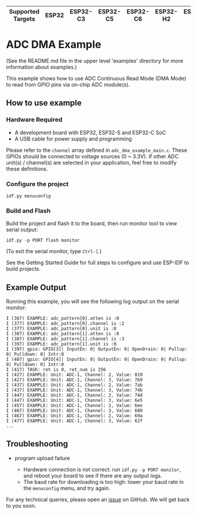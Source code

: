 | Supported Targets | ESP32 | ESP32-C3 | ESP32-C5 | ESP32-C6 | ESP32-H2 | ESP32-P4 | ESP32-S2 | ESP32-S3 |
| ----------------- | ----- | -------- | -------- | -------- | -------- | -------- | -------- | -------- |

# ADC DMA Example

(See the README.md file in the upper level 'examples' directory for more information about examples.)

This example shows how to use ADC Continuous Read Mode (DMA Mode) to read from GPIO pins via on-chip ADC module(s).

## How to use example

### Hardware Required

* A development board with ESP32, ESP32-S and ESP32-C SoC
* A USB cable for power supply and programming

Please refer to the `channel` array defined in `adc_dma_example_main.c`. These GPIOs should be connected to voltage sources (0 ~ 3.3V). If other ADC unit(s) / channel(s) are selected in your application,
feel free to modify these definitions.

### Configure the project

```
idf.py menuconfig
```

### Build and Flash

Build the project and flash it to the board, then run monitor tool to view serial output:

```
idf.py -p PORT flash monitor
```

(To exit the serial monitor, type ``Ctrl-]``.)

See the Getting Started Guide for full steps to configure and use ESP-IDF to build projects.

## Example Output

Running this example, you will see the following log output on the serial monitor:
```
I (367) EXAMPLE: adc_pattern[0].atten is :0
I (377) EXAMPLE: adc_pattern[0].channel is :2
I (377) EXAMPLE: adc_pattern[0].unit is :0
I (387) EXAMPLE: adc_pattern[1].atten is :0
I (387) EXAMPLE: adc_pattern[1].channel is :3
I (397) EXAMPLE: adc_pattern[1].unit is :0
I (397) gpio: GPIO[3]| InputEn: 0| OutputEn: 0| OpenDrain: 0| Pullup: 0| Pulldown: 0| Intr:0
I (407) gpio: GPIO[4]| InputEn: 0| OutputEn: 0| OpenDrain: 0| Pullup: 0| Pulldown: 0| Intr:0
I (417) TASK: ret is 0, ret_num is 256
I (427) EXAMPLE: Unit: ADC-1, Channel: 2, Value: 819
I (427) EXAMPLE: Unit: ADC-1, Channel: 3, Value: 7b9
I (437) EXAMPLE: Unit: ADC-1, Channel: 2, Value: 7ab
I (437) EXAMPLE: Unit: ADC-1, Channel: 3, Value: 74b
I (447) EXAMPLE: Unit: ADC-1, Channel: 2, Value: 74d
I (447) EXAMPLE: Unit: ADC-1, Channel: 3, Value: 6e5
I (457) EXAMPLE: Unit: ADC-1, Channel: 2, Value: 6ee
I (467) EXAMPLE: Unit: ADC-1, Channel: 3, Value: 680
I (467) EXAMPLE: Unit: ADC-1, Channel: 2, Value: 69a
I (477) EXAMPLE: Unit: ADC-1, Channel: 3, Value: 62f
...
```

## Troubleshooting

* program upload failure

    * Hardware connection is not correct: run `idf.py -p PORT monitor`, and reboot your board to see if there are any output logs.
    * The baud rate for downloading is too high: lower your baud rate in the `menuconfig` menu, and try again.

For any technical queries, please open an [issue](https://github.com/espressif/esp-idf/issues) on GitHub. We will get back to you soon.
